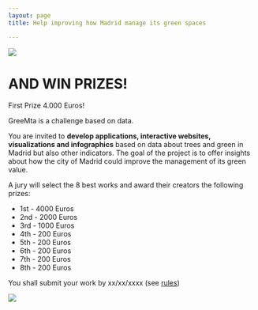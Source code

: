 ```yaml
---
layout: page 
title: Help improving how Madrid manage its green spaces

---
```


![](../assets/img/logo_greemta.svg)

# AND WIN PRIZES! 

<i class="fas fa-trophy"></i> First Prize 4.000 Euros!



GreeMta is a challenge based on data. 

You are invited to **develop applications, interactive websites, visualizations and infographics** based on data about trees and green in Madrid but also other indicators. The goal of the project is to offer insights about how the city of Madrid could improve the management of its green value.

A jury will select the 8 best works and award their creators the following prizes:
* 1st - 4000 Euros
* 2nd - 2000 Euros
* 3rd - 1000 Euros
* 4th - 200 Euros
* 5th - 200 Euros
* 6th - 200 Euros
* 7th - 200 Euros
* 8th - 200 Euros

You shall submit your work by xx/xx/xxxx (see [rules](pages/rules.html))

![](../assets/img/green_value.png)
